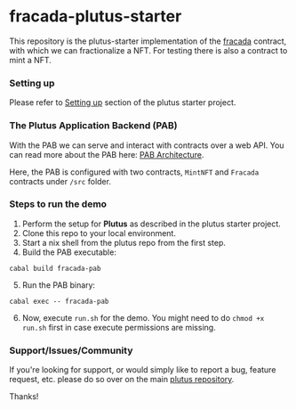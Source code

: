 # fracada-plutus-starter
This repository is the plutus-starter implementation of the [fracada](https://github.com/dcSpark/fracada) contract, with which we can fractionalize a NFT. 
For testing there is also a contract to mint a NFT. 


### Setting up
Please refer to [Setting up](https://github.com/input-output-hk/plutus-starter#setting-up) section of the plutus starter project.

### The Plutus Application Backend (PAB)

With the PAB we can serve and interact with contracts over a web API. You can read more about the PAB here: [PAB Architecture](https://github.com/input-output-hk/plutus/blob/master/plutus-pab/ARCHITECTURE.adoc).

Here, the PAB is configured with two contracts, `MintNFT` and `Fracada` contracts under `/src` folder.



### Steps to run the demo

1. Perform the setup for **Plutus** as described in the plutus starter project.
2. Clone this repo to your local environment.
3. Start a nix shell from the plutus repo from the first step.
4. Build the PAB executable:
```
cabal build fracada-pab
```
5. Run the PAB binary:
 ```
cabal exec -- fracada-pab
````
6. Now, execute `run.sh` for the demo. You might need to do `chmod +x run.sh` first in case execute permissions are missing.

### Support/Issues/Community

If you're looking for support, or would simply like to report a bug, feature
request, etc. please do so over on the main [plutus repository](https://github.com/input-output-hk/plutus).


Thanks!








